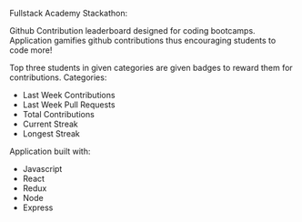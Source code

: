 Fullstack Academy Stackathon:

Github Contribution leaderboard designed for coding bootcamps. Application gamifies github contributions thus encouraging students to code more!

Top three students in given categories are given badges to reward them for contributions. Categories:
- Last Week Contributions
- Last Week Pull Requests
- Total Contributions
- Current Streak
- Longest Streak


Application built with:
- Javascript
- React
- Redux
- Node
- Express
